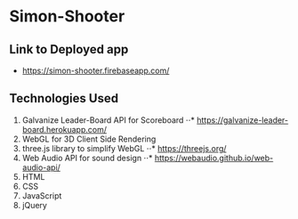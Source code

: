 # Simon-Shooter

## Link to Deployed app
  - https://simon-shooter.firebaseapp.com/

## Technologies Used
1. Galvanize Leader-Board API for Scoreboard
⋅⋅* https://galvanize-leader-board.herokuapp.com/
2. WebGL for 3D Client Side Rendering
3. three.js library to simplify WebGL
⋅⋅*  https://threejs.org/
4. Web Audio API for sound design
⋅⋅* https://webaudio.github.io/web-audio-api/
5. HTML
6. CSS
7. JavaScript
8. jQuery
